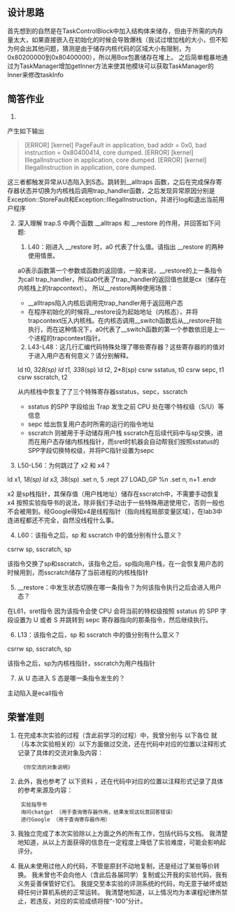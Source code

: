 
## 设计思路

首先想到的自然是在TaskControlBlock中加入结构体来储存，但由于所需的内存量太大，如果直接嵌入在初始化的时候会导致爆栈（我试过增加栈的大小，但不知为何会出其他问题，猜测是由于储存内核代码的区域大小有限制，为0x80200000到0x80400000），所以用Box包裹储存在堆上。
之后简单粗暴地通过为TaskManager增加getInner方法来使其他模块可以获取TaskManager的Inner来修改taskInfo

## 简答作业

 1. 

产生如下输出
> [ERROR] [kernel] PageFault in application, bad addr = 0x0, bad instruction = 0x80400414, core dumped.
> [ERROR] [kernel] IllegalInstruction in application, core dumped.
> [ERROR] [kernel] IllegalInstruction in application, core dumped.
>
这三者都触发异常从U态陷入到S态。跳转到__alltraps 函数，之后在完成保存寄存器状态并切换为内核栈后调用trap_handler函数，之后发现异常原因分别是Exception::StoreFault和Exception::IllegalInstruction，并进行log和退出当前用户程序

2. 深入理解 trap.S 中两个函数 __alltraps 和 __restore 的作用，并回答如下问题:

    1. L40：刚进入 __restore 时，a0 代表了什么值。请指出 __restore 的两种使用情景。

    a0表示函数第一个参数或函数的返回值，一般来说，__restore的上一条指令为call trap_handler，所以a0代表了trap_handler的返回值也就是cx（储存在内核栈上的trapcontext）。
    所以__restore两种使用场景：
    - __alltraps陷入内核后调用完trap_handler用于返回用户态
    - 在程序初始化的时候将__restore设为起始地址（内核态），并将trapcontext压入内核栈。在内核态调用__switch函数后从__restore开始执行，而在这种情况下，a0代表了__switch函数的第一个参数依旧是上一个进程的trapcontext指针。

    2. L43-L48：这几行汇编代码特殊处理了哪些寄存器？这些寄存器的的值对于进入用户态有何意义？请分别解释。

    ld t0, 32*8(sp) 
    ld t1, 33*8(sp)
    ld t2, 2*8(sp)
    csrw sstatus, t0
    csrw sepc, t1
    csrw sscratch, t2

    从内核栈中恢复了了三个特殊寄存器sstatus，sepc，sscratch
    - sstatus 的SPP 字段给出 Trap 发生之前 CPU 处在哪个特权级（S/U）等信息
    - sepc 给出恢复用户态时所需的运行的指令地址
    - sscratch 则被用于手动储存用户栈
    sscratch在后续代码中与sp交换，进而在用户态存储内核栈指针，而sret时机器会自动帮我们按照sstatus的SPP字段切换特权级，并将PC指针设置为sepc

3. L50-L56：为何跳过了 x2 和 x4？

ld x1, 1*8(sp)
ld x3, 3*8(sp)
.set n, 5
.rept 27
    LOAD_GP %n
    .set n, n+1
.endr

x2 是sp栈指针，其保存值（用户栈地址）储存在sscratch中，不需要手动恢复
x4 按照实验指导书的说法，除非我们手动出于一些特殊用途使用它，否则一般也不会被用到。经Google得知x4是线程指针（指向线程局部变量区域），在lab3中连进程都还不完全，自然没线程什么事。

4. L60：该指令之后，sp 和 sscratch 中的值分别有什么意义？

csrrw sp, sscratch, sp

该指令交换了sp和sscratch，该指令之后，sp指向用户栈，在一会恢复用户态的时候用到，而sscratch储存了当前进程的内核栈指针

5. __restore：中发生状态切换在哪一条指令？为何该指令执行之后会进入用户态？

在L61，sret指令
因为该指令会使 CPU 会将当前的特权级按照 sstatus 的 SPP 字段设置为 U 或者 S 并跳转到 sepc 寄存器指向的那条指令，然后继续执行。


6. L13：该指令之后，sp 和 sscratch 中的值分别有什么意义？

csrrw sp, sscratch, sp

该指令之后，sp为内核栈指针，sscratch为用户栈指针

7. 从 U 态进入 S 态是哪一条指令发生的？

主动陷入是ecall指令

## 荣誉准则


1. 在完成本次实验的过程（含此前学习的过程）中，我曾分别与 以下各位 就（与本次实验相关的）以下方面做过交流，还在代码中对应的位置以注释形式记录了具体的交流对象及内容：

        《你交流的对象说明》

2. 此外，我也参考了 以下资料 ，还在代码中对应的位置以注释形式记录了具体的参考来源及内容：

        实验指导书
        询问chatgpt （用于查询寄存器作用，结果发现这玩意回答错误）
        进行Google （用于查询寄存器作用）

3. 我独立完成了本次实验除以上方面之外的所有工作，包括代码与文档。 我清楚地知道，从以上方面获得的信息在一定程度上降低了实验难度，可能会影响起评分。

4. 我从未使用过他人的代码，不管是原封不动地复制，还是经过了某些等价转换。 我未曾也不会向他人（含此后各届同学）复制或公开我的实验代码，我有义务妥善保管好它们。 我提交至本实验的评测系统的代码，均无意于破坏或妨碍任何计算机系统的正常运转。 我清楚地知道，以上情况均为本课程纪律所禁止，若违反，对应的实验成绩将按“-100”分计。

